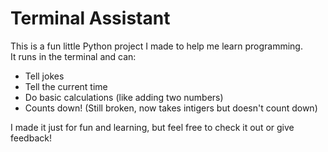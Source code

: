 # Terminal Assistant

This is a fun little Python project I made to help me learn programming.  
It runs in the terminal and can:
- Tell jokes
- Tell the current time
- Do basic calculations (like adding two numbers)
- Counts down! (Still broken, now takes intigers but doesn't count down)

I made it just for fun and learning, but feel free to check it out or give feedback!

